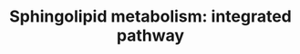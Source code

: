 ---
annotations:
- type: Pathway Ontology
  value: cholesterol biosynthetic pathway
- type: Pathway Ontology
  value: sphingolipid metabolic pathway
- type: Pathway Ontology
  value: sphingomyelin metabolic pathway
- type: Pathway Ontology
  value: sphingolipid biosynthetic pathway
authors:
- DeSl
- Khanspers
- Eweitz
- Conroy lipids
- Egonw
communities:
- Lipids
description: New PW, homology converted
last-edited: 2021-11-26
organisms:
- Homo sapiens
redirect_from:
- /index.php/Pathway:WP4726
- /instance/WP4726
schema-jsonld:
- '@context': https://schema.org/
  '@id': https://wikipathways.github.io/pathways/WP4726.html
  '@type': Dataset
  creator:
    '@type': Organization
    name: WikiPathways
  description: New PW, homology converted
  keywords:
  - C22DH GlcCer
  - C16 CerP
  - C16DH CerP
  - C24:1DH CerP
  - C18DH SM
  - C18DH-Cer
  - C16DH GlcCer
  - CERS1
  - C22 Cer
  - Sphinganine
  - C26:1DH CerP
  - C24:1 GalCer
  - CoA(26:1)
  - SGMS2
  - C20DH CerP
  - C24:1DH-Cer
  - C16 SM
  - SGPP2
  - KDSR
  - C26DH-Cer
  - C24DH SM
  - C20 GlcCer
  - C22DH GalCer
  - CoA(18:0)
  - SPTLC1
  - CERS4
  - C26DH SM
  - Sphingosine
  - C18DH CerP
  - C16DH SM
  - Serine
  - C26:1 Cer
  - C18 GlcCer
  - C18 Cer
  - C20 SM
  - Sphinganine-1-phosphate
  - C20 Cer
  - SPHK1
  - C16 GalCer
  - H2O
  - CoA(24:1)
  - PLPP3
  - C22DH CerP
  - ASAH1
  - SPHK2
  - CERS2
  - CoA(26:0)
  - C18DH GalCer
  - ATP
  - C20DH GalCer
  - Sphingosine-1-phosphate
  - C24DH-Cer
  - Ethanolamine-phosphate
  - C16 Cer
  - C26:1 CerP
  - CoA(24:0)
  - C18 CerP
  - C22 GalCer
  - UGT8
  - C24 Cer
  - C22 GlcCer
  - C20 GalCer
  - C22 CerP
  - C24 SM
  - C26 CerP
  - C26 GalCer
  - SGPP1
  - Ppap2a
  - C26:1DH-Cer
  - C26 GlcCer
  - C24:1 GlcCer
  - C24 GalCer
  - C22DH SM
  - 1-Hexadecenal
  - C18 SM
  - CERS6
  - C16DH GalCer
  - C18DH GlcCer
  - C16DH-Cer
  - C24:1 SM
  - C24:1 Cer
  - C24 CerP
  - SGMS1
  - 3-keto-sphinganine
  - SPTLC2
  - CoA(20:0)
  - SGPL1
  - C16 GlcCer
  - C26:1DH GlcCer
  - C26:1DH GalCer
  - C20 CerP
  - CoA(14:0)
  - CERS5
  - C26 Cer
  - CoA(16:0)
  - C24DH CerP
  - DEGS1
  - C24:1DH SM
  - C26:1DH SM
  - C26:1 GalCer
  - C18 GalCer
  - ADP
  - C20DH GlcCer
  - C26:1 GlcCer
  - C24:1 CerP
  - C24DH GlcCer
  - C26DH CerP
  - C24 GlcCer
  - C24:1DH GalCer
  - C20DH SM
  - CERS3
  - C14DH-Ceramide
  - CoA(22:0)
  - C22 SM
  - C24DH GalCer
  - C20DH-Cer
  - C26:1 SM
  - C26DH GlcCer
  - Hexadecanal
  - C22DH-Cer
  - CERK
  - DEGS2
  - C26 SM
  - C26DH GalCer
  - Ppap2c
  - Palmitoyl-CoA
  - UGCG
  - C24:1DH GlcCer
  - SMPD1
  license: CC0
  name: 'Sphingolipid metabolism: integrated pathway'
seo: CreativeWork
title: 'Sphingolipid metabolism: integrated pathway'
wpid: WP4726
---
